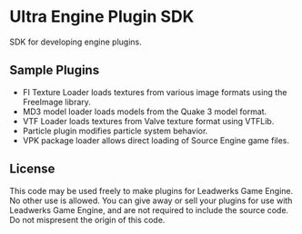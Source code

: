 # Ultra Engine Plugin SDK
SDK for developing engine plugins.
## Sample Plugins
- FI Texture Loader loads textures from various image formats using the FreeImage library.
- MD3 model loader loads models from the Quake 3 model format.
- VTF Loader loads textures from Valve texture format using VTFLib.
- Particle plugin modifies particle system behavior.
- VPK package loader allows direct loading of Source Engine game files.
## License
This code may be used freely to make plugins for Leadwerks Game Engine. No other use is allowed. You can give away or sell your plugins for use with Leadwerks Game Engine, and are not required to include the source code. Do not mispresent the origin of this code.
